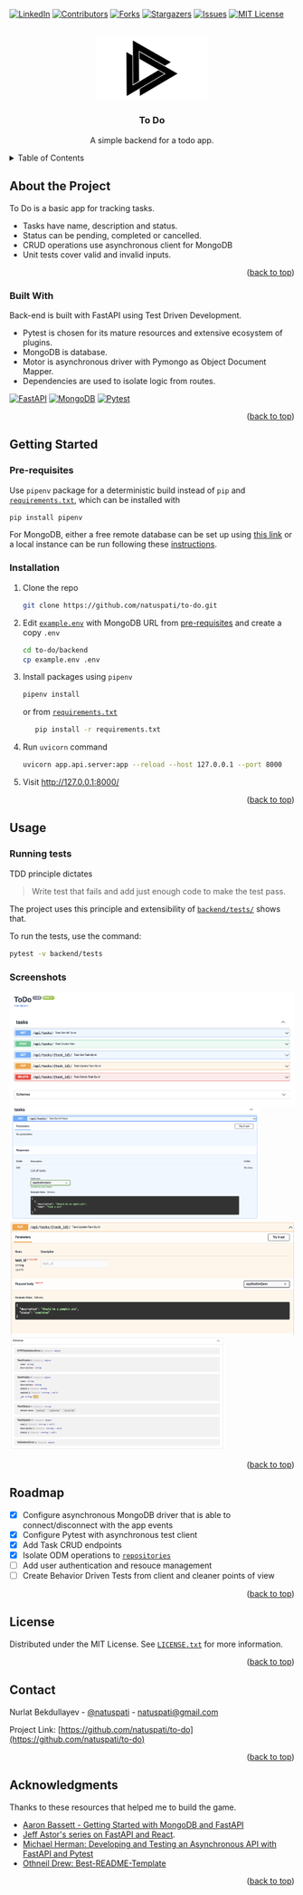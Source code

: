 <a name="readme-top"></a>

[![LinkedIn][linkedin-shield]][linkedin-url]
[![Contributors][contributors-shield]][contributors-url]
[![Forks][forks-shield]][forks-url]
[![Stargazers][stars-shield]][stars-url]
[![Issues][issues-shield]][issues-url]
[![MIT License][license-shield]][license-url]

<!-- PROJECT LOGO -->
<br />
<div align="center">
  <a href="https://github.com/natuspati/to-do">
    <img src=images/random_logo.png alt="Logo" width="200" >
  </a>

<h3 align="center">To Do</h3>

  <p align="center">
    A simple backend for a todo app.
  </p>
</div>

<!-- TABLE OF CONTENTS -->
<details>
  <summary>Table of Contents</summary>
  <ol>
    <li>
      <a href="#about-the-project">About the Game</a>
      <ul>
        <li><a href="#built-with">Built With</a></li>
      </ul>
    </li>
    <li>
      <a href="#getting-started">Getting Started</a>
      <ul>
        <li><a href="#prerequisites">Prerequisites</a></li>
        <li><a href="#installation">Installation</a></li>
      </ul>
    </li>
    <li><a href="#usage">Usage</a></li>
      <ul>
        <li><a href="#running-tests">Running tests</a></li>
        <li><a href="#screenshots">Screenshots</a></li>
      </ul>
    <li><a href="#roadmap">Roadmap</a></li>
    <li><a href="#license">License</a></li>
    <li><a href="#contact">Contact</a></li>
    <li><a href="#acknowledgments">Acknowledgments</a></li>
  </ol>
</details>

<!-- ABOUT THE PROJECT -->

## About the Project

To Do is a basic app for tracking tasks.

* Tasks have name, description and status.
* Status can be pending, completed or cancelled.
* CRUD operations use asynchronous client for MongoDB
* Unit tests cover valid and invalid inputs.

<p align="right">(<a href="#readme-top">back to top</a>)</p>

### Built With

Back-end is built with FastAPI using Test Driven Development.

* Pytest is chosen for its mature resources and extensive ecosystem of plugins.
* MongoDB is database.
* Motor is asynchronous driver with Pymongo as Object Document Mapper.
* Dependencies are used to isolate logic from routes.

[![FastAPI][fastapi.com]][fastapi-url]
[![MongoDB][MongoDB.com]][MongoDB-url]
[![Pytest][Pytest.com]][Pytest-url]


<p align="right">(<a href="#readme-top">back to top</a>)</p>



<!-- GETTING STARTED -->

## Getting Started

### Pre-requisites

Use `pipenv` package for a deterministic build instead of `pip` and [`requirements.txt`](backend/requirements.txt),
which can be installed with

```sh
pip install pipenv
```

For MongoDB, either a free remote database can be set up using [this link](https://www.mongodb.com/free-cloud-database)
or a local instance can be run following these [instructions](https://www.mongodb.com/docs/manual/installation/).

### Installation

1. Clone the repo
   ```sh
   git clone https://github.com/natuspati/to-do.git
   ```
2. Edit [`example.env`](backend/example.env) with MongoDB URL from
   [pre-requisites](#pre-requisites) and create a copy `.env`
   ```sh
   cd to-do/backend
   cp example.env .env
   ```
3. Install packages using `pipenv`
   ```sh
   pipenv install
   ```
   or from [`requirements.txt`](backend/requirements.txt)
   ```sh
      pip install -r requirements.txt
   ```
4. Run `uvicorn` command
   ```sh
   uvicorn app.api.server:app --reload --host 127.0.0.1 --port 8000
   ```
5. Visit http://127.0.0.1:8000/

<p align="right">(<a href="#readme-top">back to top</a>)</p>



<!-- USAGE EXAMPLES -->

## Usage

### Running tests

TDD principle dictates
> Write test that fails and add just enough code to make the test pass.

The project uses this principle and extensibility of [`backend/tests/`](backend/tests) shows that.

To run the tests, use the command:

```sh
pytest -v backend/tests 
```

### Screenshots

<p float="left">
  <img src=images/routes.png alt="Default" height="200" >
  <img src=images/list_route.png alt="Default" height="200" >
  <img src=images/put_route.png alt="Default" height="200" >
  <img src=images/schemas.png alt="Default" height="200" >
</p>

<p align="right">(<a href="#readme-top">back to top</a>)</p>

<!-- ROADMAP -->

## Roadmap

- [x] Configure asynchronous MongoDB driver that is able to connect/disconnect with the app events
- [x] Configure Pytest with asynchronous test client
- [x] Add Task CRUD endpoints
- [x] Isolate ODM operations to [`repositories`](backend/app/db/repositories)
- [ ] Add user authentication and resouce management
- [ ] Create Behavior Driven Tests from client and cleaner points of view

<p align="right">(<a href="#readme-top">back to top</a>)</p>


<!-- LICENSE -->

## License

Distributed under the MIT License. See [`LICENSE.txt`](LICENSE.txt) for more information.

<p align="right">(<a href="#readme-top">back to top</a>)</p>



<!-- CONTACT -->

## Contact

Nurlat Bekdullayev - [@natuspati](https://twitter.com/natuspati) - natuspati@gmail.com

Project Link: [https://github.com/natuspati/to-do](https://github.com/natuspati/to-do)

<p align="right">(<a href="#readme-top">back to top</a>)</p>



<!-- ACKNOWLEDGMENTS -->

## Acknowledgments

Thanks to these resources that helped me to build the game.

* [Aaron Bassett - Getting Started with MongoDB and FastAPI](https://www.mongodb.com/developer/languages/python/python-quickstart-fastapi/)
* [ Jeff Astor's series on FastAPI and React](https://github.com/Jastor11/phresh-tutorial/tree/master).
* [Michael Herman: Developing and Testing an Asynchronous API with FastAPI and Pytest](https://testdriven.io/blog/fastapi-crud/)
* [Othneil Drew: Best-README-Template](https://github.com/othneildrew/Best-README-Template)

<p align="right">(<a href="#readme-top">back to top</a>)</p>



<!-- MARKDOWN LINKS & IMAGES -->
<!-- https://www.markdownguide.org/basic-syntax/#reference-style-links -->

[contributors-shield]: https://img.shields.io/github/contributors/natuspati/country-guess-game.svg?style=for-the-badge

[contributors-url]: https://github.com/natuspati/country-guess-game/graphs/contributors

[forks-shield]: https://img.shields.io/github/forks/natuspati/country-guess-game.svg?style=for-the-badge

[forks-url]: https://github.com/natuspati/country-guess-game/network/members

[stars-shield]: https://img.shields.io/github/stars/natuspati/country-guess-game.svg?style=for-the-badge

[stars-url]: https://github.com/natuspati/country-guess-game/stargazers

[issues-shield]: https://img.shields.io/github/issues/natuspati/country-guess-game.svg?style=for-the-badge

[issues-url]: https://github.com/natuspati/country-guess-game/issues

[linkedin-shield]: https://img.shields.io/badge/-LinkedIn-black.svg?style=for-the-badge&logo=linkedin&colorB=555

[linkedin-url]: https://www.linkedin.com/in/nurlat/

[license-shield]: https://img.shields.io/github/license/natuspati/country-guess-game.svg?style=for-the-badge

[license-url]: https://github.com/natuspati/country-guess-game/blob/main/LICENSE.txt

[fastapi.com]: https://img.shields.io/badge/FastAPI-009688?style=for-the-badge&logo=fastapi&logoColor=white

[fastapi-url]: https://fastapi.tiangolo.com/

[MongoDB.com]: https://img.shields.io/badge/MongoDB-47A248?style=for-the-badge&logo=mongodb&logoColor=white

[MongoDB-url]: https://www.mongodb.com/

[Pytest.com]: https://img.shields.io/badge/Pytest-0A9EDC?style=for-the-badge&logo=pytest&logoColor=white

[Pytest-url]: https://docs.pytest.org/en/7.4.x/